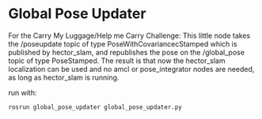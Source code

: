 # Global Pose Updater
For the Carry My Luggage/Help me Carry Challenge:
This little node takes the /poseupdate topic of type PoseWithCovariancecStamped
which is published by hector_slam, and republishes the pose on the 
/global_pose topic of type PoseStamped.
The result is that now the hector_slam localization can be used and no amcl or 
pose_integrator nodes are needed, as long as hector_slam is running.

run with: 
```=python
rosrun global_pose_updater global_pose_updater.py
```
